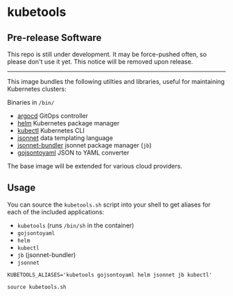 # kubetools

## Pre-release Software

This repo is still under development. It may be force-pushed often, so
please don't use it yet. This notice will be removed upon release.

---

This image bundles the following utilties and libraries, useful for
maintaining Kubernetes clusters:

Binaries in `/bin/`
- [argocd](https://github.com/argoproj/argo-cd/releases) GitOps controller
- [helm](https://github.com/helm/helm/releases) Kubernetes package
  manager
- [kubectl](https://kubernetes.io/docs/tasks/tools/install-kubectl-linux/)
  Kubernetes CLI
- [jsonnet](https://github.com/prometheus-operator/kube-prometheus.git)
  data templating language
- [jsonnet-bundler](https://github.com/jsonnet-bundler/jsonnet-bundler)
  jsonnet package manager (`jb`)
- [gojsontoyaml](https://github.com/brancz/gojsontoyaml/) JSON to YAML
  converter

The base image will be extended for various cloud providers.

## Usage

You can source the `kubetools.sh` script into your shell to get
aliases for each of the included applications:

- `kubetools` (runs `/bin/sh` in the container)
- `gojsontoyaml`
- `helm`
- `kubectl`
- `jb` (jsonnet-bundler)
- `jsonnet`

```shell
KUBETOOLS_ALIASES='kubetools gojsontoyaml helm jsonnet jb kubectl'

source kubetools.sh
```
